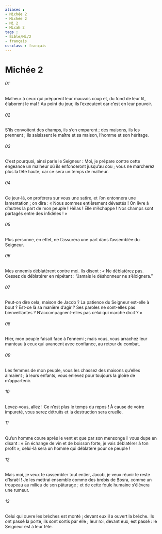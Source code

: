 ```yaml
---
aliases : 
- Michée 2
- Michée 2
- Mi 2
- Micah 2
tags : 
- Bible/Mi/2
- français
cssclass : français
---
```


# Michée 2

###### 01
Malheur à ceux qui préparent leur mauvais coup
et, du fond de leur lit, élaborent le mal !
Au point du jour, ils l’exécutent
car c’est en leur pouvoir.
###### 02
S’ils convoitent des champs, ils s’en emparent ;
des maisons, ils les prennent ;
ils saisissent le maître et sa maison,
l’homme et son héritage.
###### 03
C’est pourquoi, ainsi parle le Seigneur :
Moi, je prépare contre cette engeance un malheur
où ils enfonceront jusqu’au cou ;
vous ne marcherez plus la tête haute,
car ce sera un temps de malheur.
###### 04
Ce jour-là, on proférera sur vous une satire,
et l’on entonnera une lamentation ; on dira :
« Nous sommes entièrement dévastés !
On livre à d’autres la part de mon peuple !
Hélas ! Elle m’échappe !
Nos champs sont partagés
entre des infidèles ! »
###### 05
Plus personne, en effet, ne t’assurera une part
dans l’assemblée du Seigneur.
###### 06
Mes ennemis déblatèrent contre moi.
Ils disent : « Ne déblatérez pas.
Cessez de déblatérer en répétant :
“Jamais le déshonneur ne s’éloignera.”
###### 07
Peut-on dire cela, maison de Jacob ?
La patience du Seigneur est-elle à bout ?
Est-ce là sa manière d’agir ?
Ses paroles ne sont-elles pas bienveillantes ?
N’accompagnent-elles pas celui qui marche droit ? »
###### 08
Hier, mon peuple faisait face à l’ennemi ;
mais vous, vous arrachez leur manteau
à ceux qui avancent avec confiance, au retour du combat.
###### 09
Les femmes de mon peuple, vous les chassez
des maisons qu’elles aimaient ;
à leurs enfants, vous enlevez pour toujours
la gloire de m’appartenir.
###### 10
Levez-vous, allez ! Ce n’est plus le temps du repos !
À cause de votre impureté, vous serez détruits
et la destruction sera cruelle.
###### 11
Qu’un homme coure après le vent
et que par son mensonge il vous dupe en disant :
« En échange de vin et de boisson forte,
je vais déblatérer à ton profit »,
celui-là sera un homme
qui déblatère pour ce peuple !
###### 12
Mais moi, je veux te rassembler tout entier, Jacob,
je veux réunir le reste d’Israël !
Je les mettrai ensemble comme des brebis de Bosra,
comme un troupeau au milieu de son pâturage ;
et de cette foule humaine s’élèvera une rumeur.
###### 13
Celui qui ouvre les brèches est monté ;
devant eux il a ouvert la brèche.
Ils ont passé la porte,
ils sont sortis par elle ;
leur roi, devant eux, est passé :
le Seigneur est à leur tête.
